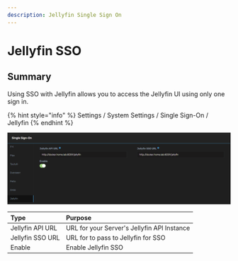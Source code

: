 ```yaml
---
description: Jellyfin Single Sign On
---
```


# Jellyfin SSO

## Summary

Using SSO with Jellyfin allows you to access the Jellyfin UI using only one sign in.

{% hint style="info" %}
Settings / System Settings / Single Sign-On / Jellyfin
{% endhint %}

![](../../.gitbook/assets/image%20%2845%29.png)

| **Type** | **Purpose** |
| :--- | :--- |
| Jellyfin API URL | URL for your Server's Jellyfin API Instance |
| Jellyfin SSO URL | URL for to pass to Jellyfin for SSO |
| Enable | Enable Jellyfin SSO |

